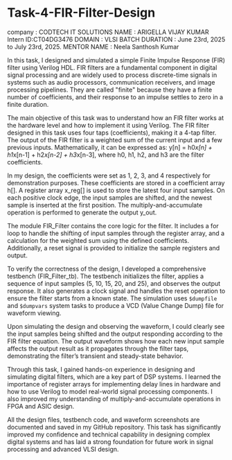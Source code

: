 # Task-4-FIR-Filter-Design


company : CODTECH IT SOLUTIONS 
NAME : ARIGELLA VIJAY KUMAR 
Intern ID:CT04DG3476
DOMAIN : VLSI
BATCH DURATION :  June 23rd, 2025 to July 23rd, 2025. 
MENTOR  NAME : Neela Santhosh Kumar 

In this task, I designed and simulated a simple Finite Impulse Response (FIR) filter using Verilog HDL. FIR filters are a fundamental component in digital signal processing and are widely used to process discrete-time signals in systems such as audio processors, communication receivers, and image processing pipelines. They are called "finite" because they have a finite number of coefficients, and their response to an impulse settles to zero in a finite duration.

The main objective of this task was to understand how an FIR filter works at the hardware level and how to implement it using Verilog. The FIR filter designed in this task uses four taps (coefficients), making it a 4-tap filter. The output of the FIR filter is a weighted sum of the current input and a few previous inputs. Mathematically, it can be expressed as: y[n] = h0*x[n] + h1*x[n-1] + h2*x[n-2] + h3*x[n-3], where h0, h1, h2, and h3 are the filter coefficients.

In my design, the coefficients were set as 1, 2, 3, and 4 respectively for demonstration purposes. These coefficients are stored in a coefficient array h[]. A register array x_reg[] is used to store the latest four input samples. On each positive clock edge, the input samples are shifted, and the newest sample is inserted at the first position. The multiply-and-accumulate operation is performed to generate the output y_out.

The module FIR_Filter contains the core logic for the filter. It includes a for loop to handle the shifting of input samples through the register array, and a calculation for the weighted sum using the defined coefficients. Additionally, a reset signal is provided to initialize the sample registers and output.

To verify the correctness of the design, I developed a comprehensive testbench (FIR_Filter_tb). The testbench initializes the filter, applies a sequence of input samples (5, 10, 15, 20, and 25), and observes the output response. It also generates a clock signal and handles the reset operation to ensure the filter starts from a known state. The simulation uses `$dumpfile` and `$dumpvars` system tasks to produce a VCD (Value Change Dump) file for waveform viewing.

Upon simulating the design and observing the waveform, I could clearly see the input samples being shifted and the output responding according to the FIR filter equation. The output waveform shows how each new input sample affects the output result as it propagates through the filter taps, demonstrating the filter’s transient and steady-state behavior.

Through this task, I gained hands-on experience in designing and simulating digital filters, which are a key part of DSP systems. I learned the importance of register arrays for implementing delay lines in hardware and how to use Verilog to model real-world signal processing components. I also improved my understanding of multiply-and-accumulate operations in FPGA and ASIC design.

All the design files, testbench code, and waveform screenshots are documented and saved in my GitHub repository. This task has significantly improved my confidence and technical capability in designing complex digital systems and has laid a strong foundation for future work in signal processing and advanced VLSI design.
